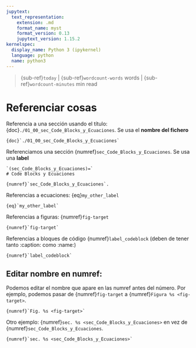 ```yaml
---
jupytext:
  text_representation:
    extension: .md
    format_name: myst
    format_version: 0.13
    jupytext_version: 1.15.2
kernelspec:
  display_name: Python 3 (ipykernel)
  language: python
  name: python3
---
```


> {sub-ref}`today` | {sub-ref}`wordcount-words` words | {sub-ref}`wordcount-minutes` min read

# Referenciar cosas



Referencia a una sección usando el título: {doc}`./01_00_sec_Code_Blocks_y_Ecuaciones`. Se usa el **nombre del fichero**

    {doc}`./01_00_sec_Code_Blocks_y_Ecuaciones`

Referenciamos una sección {numref}`sec_Code_Blocks_y_Ecuaciones`. Se usa una **label**
    
    `(sec_Code_Blocks_y_Ecuaciones)=`     
    # Code Blocks y Ecuaciones 
    
    {numref}`sec_Code_Blocks_y_Ecuaciones`.

Referencias a ecuaciones: {eq}`my_other_label`  

    {eq}`my_other_label`

Referencias a figuras: {numref}`fig-target`

    {numref}`fig-target`

Referencias a bloques de código {numref}`label_codeblock` (deben de tener tanto :caption: como :name:)

    {numref}`label_codeblock`


## Editar nombre en numref:

Podemos editar el nombre que apare en las numref antes del número. Por ejemplo, podemos pasar de {numref}`fig-target` a {numref}`Figura %s <fig-target>`.

    {numref}`Fig. %s <fig-target>`

Otro ejemplo: {numref}`sec. %s <sec_Code_Blocks_y_Ecuaciones>` en vez de {numref}`sec_Code_Blocks_y_Ecuaciones`.

    {numref}`sec. %s <sec_Code_Blocks_y_Ecuaciones>`
